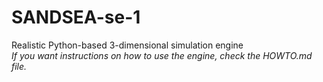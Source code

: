 # SANDSEA-se-1
 Realistic Python-based 3-dimensional simulation engine  
*If you want instructions on how to use the engine, check the HOWTO.md file.*
